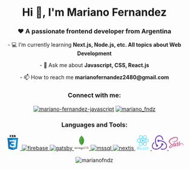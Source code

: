 <h1 align="center">Hi 👋, I'm Mariano Fernandez</h1>
<h3 align="center">❤ A passionate frontend developer from Argentina</h3>

<p align="center">- 💻 I’m currently learning <strong> Next.js, Node.js, etc. All topics about Web Development </strong></p>

<p align="center">- 💬 Ask me about <strong>Javascript, CSS, React.js</strong></p>

<p align="center">- 📫 How to reach me <strong>marianofernandez2480@gmail.com</strong></p>


<h3 align="center">Connect with me:</h3>
<p align="center">
<a href="https://linkedin.com/in/mariano-fernandez-javascript" target="blank"><img align="center" src="https://cdn.jsdelivr.net/npm/simple-icons@3.0.1/icons/linkedin.svg" alt="mariano-fernandez-javascript" height="30" width="40" /></a>
<a href="https://instagram.com/mariano_fndz" target="blank"><img align="center" src="https://cdn.jsdelivr.net/npm/simple-icons@3.0.1/icons/instagram.svg" alt="mariano_fndz" height="30" width="40" /></a>
</p>

<h3 align="center">Languages and Tools:</h3>
<p align="center"> <a href="https://www.w3schools.com/css/" target="_blank"> <img src="https://raw.githubusercontent.com/devicons/devicon/master/icons/css3/css3-original-wordmark.svg" alt="css3" width="40" height="40"/> </a> <a href="https://firebase.google.com/" target="_blank"> <img src="https://www.vectorlogo.zone/logos/firebase/firebase-icon.svg" alt="firebase" width="40" height="40"/> </a> <a href="https://www.gatsbyjs.com/" target="_blank"> <img src="https://www.vectorlogo.zone/logos/gatsbyjs/gatsbyjs-icon.svg" alt="gatsby" width="40" height="40"/> </a>  <a href="https://www.mongodb.com/" target="_blank"> <img src="https://raw.githubusercontent.com/devicons/devicon/master/icons/mongodb/mongodb-original-wordmark.svg" alt="mongodb" width="40" height="40"/> </a> <a href="https://www.microsoft.com/en-us/sql-server" target="_blank"> <img src="https://cdn.worldvectorlogo.com/logos/microsoft-sql-server.svg" alt="mssql" width="40" height="40"/> </a> <a href="https://nextjs.org/" target="_blank"> <img src="https://cdn.worldvectorlogo.com/logos/nextjs-3.svg" alt="nextjs" width="40" height="40"/> </a> <a href="https://reactjs.org/" target="_blank"> <img src="https://raw.githubusercontent.com/devicons/devicon/master/icons/react/react-original-wordmark.svg" alt="react" width="40" height="40"/> </a> <a href="https://redux.js.org" target="_blank"> <img src="https://raw.githubusercontent.com/devicons/devicon/master/icons/redux/redux-original.svg" alt="redux" width="40" height="40"/> </a> <a href="https://sass-lang.com" target="_blank"> <img src="https://raw.githubusercontent.com/devicons/devicon/master/icons/sass/sass-original.svg" alt="sass" width="40" height="40"/> </a> </p>

<p align="center"><img align="center" src="https://github-readme-stats.vercel.app/api/top-langs?username=marianofndz&show_icons=true&locale=en&layout=compact" alt="marianofndz" /></p>
